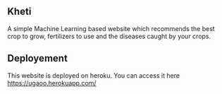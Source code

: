 ## Kheti
A simple Machine Learning based website which recommends the best crop to grow, fertilizers to use and the diseases caught by your crops.

## Deployement
This website is deployed on heroku. You can access it here https://ugaoo.herokuapp.com/
